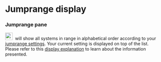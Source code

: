 # Jumprange display

### Jumprange pane
<img src="https://raw.githubusercontent.com/Risingson/eedocs/master/docs/images/jmp.png" width="24" height="24"> &nbsp;will show all systems in range in alphabetical order according to your [jumprange settings](https://eveeye.readthedocs.io/en/latest/sync/waypoints/#route-display). Your current setting is displayed on top of the list. Please refer to this [display explanation](https://eveeyeechoes.readthedocs.io/en/latest/ui/route) to learn about the information presented.
<!--stackedit_data:
eyJoaXN0b3J5IjpbLTExNzkxMzMyMiwxMDA3Mzk2ODAzXX0=
-->
